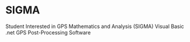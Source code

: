 # SIGMA
Student Interested in GPS Mathematics and Analysis (SIGMA) Visual Basic .net GPS Post-Processing Software
